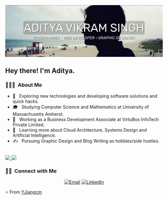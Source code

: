 <img src="https://raw.githubusercontent.com/AVS1508/AVS1508/master/assets/Aditya%20Vikram%20Singh%20Banner.png">

<h2> Hey there! I'm Aditya.</h2>

<h3> 👨🏻‍💻 &nbsp;About Me </h3>

- 🤔 &nbsp; Exploring new technologies and developing software solutions and quick hacks.
- 🎓 &nbsp; Studying Computer Science and Mathematics at University of Massachusetts Amherst.
- 💼 &nbsp; Working as a Business Development Associate at VirtuBox InfoTech Private Limited.
- 🌱 &nbsp; Learning more about Cloud Architecture, Systems Design and Artificial Intelligence.
- ✍️ &nbsp; Pursuing Graphic Design and Blog Writing as hobbies/side hustles.



<br/>

<a href="https://github.com/AVS1508">
  <img height="160em" src="https://github-readme-stats.vercel.app/api?username=YJiangcm&theme=buefy&show_icons=true" />
  <img height="160em" src="https://github-readme-stats.vercel.app/api/top-langs/?username=YJiangcm&theme=buefy&layout=compact" />
</a>

<br/>

<h3> 🤝🏻 &nbsp;Connect with Me </h3>

<p align="center">
<a href="mailto:yjiangcm@connect.ust.hk"><img alt="Email" src="https://img.shields.io/badge/Email-yjiangcm@connect.ust.hk-blue?style=flat-square&logo=gmail"></a>
<a href="https://www.linkedin.com/in/yuxin-jiang-836a941b4/"><img alt="LinkedIn" src="https://img.shields.io/badge/LinkedIn-Jiang%20Yuxin-blue?style=flat-square&logo=linkedin"></a>
</p>

⭐️ From [YJiangcm](https://github.com/YJiangcm)
